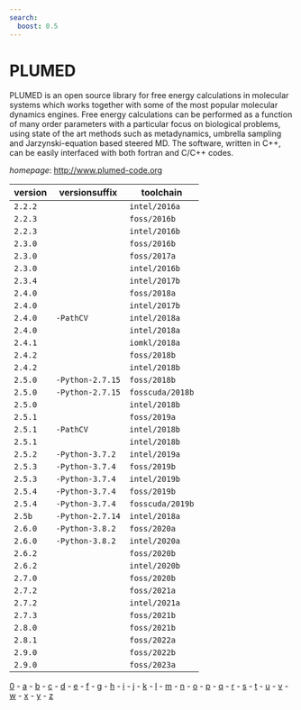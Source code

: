 ```yaml
---
search:
  boost: 0.5
---
```

# PLUMED

PLUMED is an open source library for free energy calculations in molecular systems which  works together with some of the most popular molecular dynamics engines. Free energy calculations can be   performed as a function of many order parameters with a particular  focus on biological problems, using  state of the art methods such as metadynamics, umbrella sampling and Jarzynski-equation based steered MD.  The software, written in C++, can be easily interfaced with both fortran and C/C++ codes.

*homepage*: <http://www.plumed-code.org>

version | versionsuffix | toolchain
--------|---------------|----------
``2.2.2`` |  | ``intel/2016a``
``2.2.3`` |  | ``foss/2016b``
``2.2.3`` |  | ``intel/2016b``
``2.3.0`` |  | ``foss/2016b``
``2.3.0`` |  | ``foss/2017a``
``2.3.0`` |  | ``intel/2016b``
``2.3.4`` |  | ``intel/2017b``
``2.4.0`` |  | ``foss/2018a``
``2.4.0`` |  | ``intel/2017b``
``2.4.0`` | ``-PathCV`` | ``intel/2018a``
``2.4.0`` |  | ``intel/2018a``
``2.4.1`` |  | ``iomkl/2018a``
``2.4.2`` |  | ``foss/2018b``
``2.4.2`` |  | ``intel/2018b``
``2.5.0`` | ``-Python-2.7.15`` | ``foss/2018b``
``2.5.0`` | ``-Python-2.7.15`` | ``fosscuda/2018b``
``2.5.0`` |  | ``intel/2018b``
``2.5.1`` |  | ``foss/2019a``
``2.5.1`` | ``-PathCV`` | ``intel/2018b``
``2.5.1`` |  | ``intel/2018b``
``2.5.2`` | ``-Python-3.7.2`` | ``intel/2019a``
``2.5.3`` | ``-Python-3.7.4`` | ``foss/2019b``
``2.5.3`` | ``-Python-3.7.4`` | ``intel/2019b``
``2.5.4`` | ``-Python-3.7.4`` | ``foss/2019b``
``2.5.4`` | ``-Python-3.7.4`` | ``fosscuda/2019b``
``2.5b`` | ``-Python-2.7.14`` | ``intel/2018a``
``2.6.0`` | ``-Python-3.8.2`` | ``foss/2020a``
``2.6.0`` | ``-Python-3.8.2`` | ``intel/2020a``
``2.6.2`` |  | ``foss/2020b``
``2.6.2`` |  | ``intel/2020b``
``2.7.0`` |  | ``foss/2020b``
``2.7.2`` |  | ``foss/2021a``
``2.7.2`` |  | ``intel/2021a``
``2.7.3`` |  | ``foss/2021b``
``2.8.0`` |  | ``foss/2021b``
``2.8.1`` |  | ``foss/2022a``
``2.9.0`` |  | ``foss/2022b``
``2.9.0`` |  | ``foss/2023a``

[0](../0/index.md) - [a](../a/index.md) - [b](../b/index.md) - [c](../c/index.md) - [d](../d/index.md) - [e](../e/index.md) - [f](../f/index.md) - [g](../g/index.md) - [h](../h/index.md) - [i](../i/index.md) - [j](../j/index.md) - [k](../k/index.md) - [l](../l/index.md) - [m](../m/index.md) - [n](../n/index.md) - [o](../o/index.md) - [p](../p/index.md) - [q](../q/index.md) - [r](../r/index.md) - [s](../s/index.md) - [t](../t/index.md) - [u](../u/index.md) - [v](../v/index.md) - [w](../w/index.md) - [x](../x/index.md) - [y](../y/index.md) - [z](../z/index.md)

